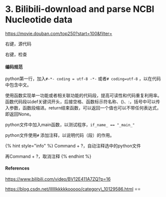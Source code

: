 # 3. Bilibili-download and parse NCBI Nucleotide data

https://movie.douban.com/top250?start=100&filter=

右键，源代码

右键，检查

#### 编码规范

python第一行，加入`#-*- coding = utf-8 -*-` 或者`# coding=utf-8` ，以在代码中包含中文。

使用函数实现单一功能或者相关联功能的代码段，提高可读性和代码重复利用率。函数代码段以def关键词开头，后接空格、函数标示符名称、\(\)、:，括号中可以传入参数，函数段缩进。return结束函数，可以返回一个值也可以不带任何表达式，即返回None。

python文件中加入main函数，以测试程序，`if_name_ == "_main_"` 

python文件使用`#` 添加注释，以说明代码（段）的作用。

{% hint style="info" %}
Command + ?，自动注释选中的python文件

再Command + ?，取消注释
{% endhint %}















#### References

https://www.bilibili.com/video/BV12E411A7ZQ?p=16

https://blog.csdn.net/llllllkkkkkooooo/category\_10129586.html  ⭐️⭐️

